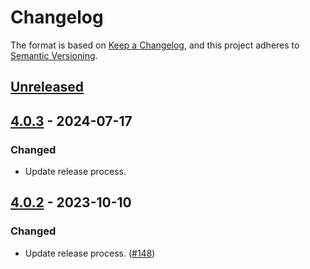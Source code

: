 # Changelog

The format is based on [Keep a Changelog](https://keepachangelog.com/en/1.1.0/), and this project adheres to 
[Semantic Versioning](https://semver.org/spec/v2.0.0.html).

## [Unreleased]


## [4.0.3] - 2024-07-17

### Changed

- Update release process.

## [4.0.2] - 2023-10-10

### Changed

- Update release process. ([#148](https://github.com/heroku/heroku-java-metrics-agent/pull/148))

[unreleased]: https://github.com/heroku/heroku-java-metrics-agent/compare/v4.0.3...HEAD
[4.0.3]: https://github.com/heroku/heroku-java-metrics-agent/compare/v4.0.2...v4.0.3
[4.0.2]: https://github.com/heroku/heroku-java-metrics-agent/compare/v4.0.1...v4.0.2
